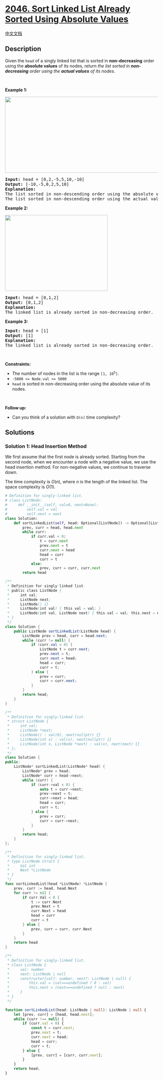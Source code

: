 # [2046. Sort Linked List Already Sorted Using Absolute Values](https://leetcode.com/problems/sort-linked-list-already-sorted-using-absolute-values)

[中文文档](/solution/2000-2099/2046.Sort%20Linked%20List%20Already%20Sorted%20Using%20Absolute%20Values/README.md)

<!-- tags:Linked List,Two Pointers,Sorting -->

## Description

Given the <code>head</code> of a singly linked list that is sorted in <strong>non-decreasing</strong> order using the <strong>absolute values</strong> of its nodes, return <em>the list sorted in <strong>non-decreasing</strong> order using the <strong>actual values</strong> of its nodes</em>.

<p>&nbsp;</p>
<p><strong class="example">Example 1:</strong></p>
<img src="https://fastly.jsdelivr.net/gh/doocs/leetcode@main/solution/2000-2099/2046.Sort%20Linked%20List%20Already%20Sorted%20Using%20Absolute%20Values/images/image-20211017201240-3.png" style="width: 621px; height: 250px;" />
<pre>
<strong>Input:</strong> head = [0,2,-5,5,10,-10]
<strong>Output:</strong> [-10,-5,0,2,5,10]
<strong>Explanation:</strong>
The list sorted in non-descending order using the absolute values of the nodes is [0,2,-5,5,10,-10].
The list sorted in non-descending order using the actual values is [-10,-5,0,2,5,10].
</pre>

<p><strong class="example">Example 2:</strong></p>
<img src="https://fastly.jsdelivr.net/gh/doocs/leetcode@main/solution/2000-2099/2046.Sort%20Linked%20List%20Already%20Sorted%20Using%20Absolute%20Values/images/image-20211017201318-4.png" style="width: 338px; height: 250px;" />
<pre>
<strong>Input:</strong> head = [0,1,2]
<strong>Output:</strong> [0,1,2]
<strong>Explanation:</strong>
The linked list is already sorted in non-decreasing order.
</pre>

<p><strong class="example">Example 3:</strong></p>

<pre>
<strong>Input:</strong> head = [1]
<strong>Output:</strong> [1]
<strong>Explanation:</strong>
The linked list is already sorted in non-decreasing order.
</pre>

<p>&nbsp;</p>
<p><strong>Constraints:</strong></p>

<ul>
	<li>The number of nodes in the list is the range <code>[1, 10<sup>5</sup>]</code>.</li>
	<li><code>-5000 &lt;= Node.val &lt;= 5000</code></li>
	<li><code>head</code> is sorted in non-decreasing order using the absolute value of its nodes.</li>
</ul>

<p>&nbsp;</p>
<strong>Follow up:</strong>
<ul>
	<li>Can you think of a solution with <code>O(n)</code> time complexity?</li>
</ul>

## Solutions

### Solution 1: Head Insertion Method

We first assume that the first node is already sorted. Starting from the second node, when we encounter a node with a negative value, we use the head insertion method. For non-negative values, we continue to traverse down.

The time complexity is $O(n)$, where $n$ is the length of the linked list. The space complexity is $O(1)$.

<!-- tabs:start -->

```python
# Definition for singly-linked list.
# class ListNode:
#     def __init__(self, val=0, next=None):
#         self.val = val
#         self.next = next
class Solution:
    def sortLinkedList(self, head: Optional[ListNode]) -> Optional[ListNode]:
        prev, curr = head, head.next
        while curr:
            if curr.val < 0:
                t = curr.next
                prev.next = t
                curr.next = head
                head = curr
                curr = t
            else:
                prev, curr = curr, curr.next
        return head
```

```java
/**
 * Definition for singly-linked list.
 * public class ListNode {
 *     int val;
 *     ListNode next;
 *     ListNode() {}
 *     ListNode(int val) { this.val = val; }
 *     ListNode(int val, ListNode next) { this.val = val; this.next = next; }
 * }
 */
class Solution {
    public ListNode sortLinkedList(ListNode head) {
        ListNode prev = head, curr = head.next;
        while (curr != null) {
            if (curr.val < 0) {
                ListNode t = curr.next;
                prev.next = t;
                curr.next = head;
                head = curr;
                curr = t;
            } else {
                prev = curr;
                curr = curr.next;
            }
        }
        return head;
    }
}
```

```cpp
/**
 * Definition for singly-linked list.
 * struct ListNode {
 *     int val;
 *     ListNode *next;
 *     ListNode() : val(0), next(nullptr) {}
 *     ListNode(int x) : val(x), next(nullptr) {}
 *     ListNode(int x, ListNode *next) : val(x), next(next) {}
 * };
 */
class Solution {
public:
    ListNode* sortLinkedList(ListNode* head) {
        ListNode* prev = head;
        ListNode* curr = head->next;
        while (curr) {
            if (curr->val < 0) {
                auto t = curr->next;
                prev->next = t;
                curr->next = head;
                head = curr;
                curr = t;
            } else {
                prev = curr;
                curr = curr->next;
            }
        }
        return head;
    }
};
```

```go
/**
 * Definition for singly-linked list.
 * type ListNode struct {
 *     Val int
 *     Next *ListNode
 * }
 */
func sortLinkedList(head *ListNode) *ListNode {
	prev, curr := head, head.Next
	for curr != nil {
		if curr.Val < 0 {
			t := curr.Next
			prev.Next = t
			curr.Next = head
			head = curr
			curr = t
		} else {
			prev, curr = curr, curr.Next
		}
	}
	return head
}
```

```ts
/**
 * Definition for singly-linked list.
 * class ListNode {
 *     val: number
 *     next: ListNode | null
 *     constructor(val?: number, next?: ListNode | null) {
 *         this.val = (val===undefined ? 0 : val)
 *         this.next = (next===undefined ? null : next)
 *     }
 * }
 */

function sortLinkedList(head: ListNode | null): ListNode | null {
    let [prev, curr] = [head, head.next];
    while (curr !== null) {
        if (curr.val < 0) {
            const t = curr.next;
            prev.next = t;
            curr.next = head;
            head = curr;
            curr = t;
        } else {
            [prev, curr] = [curr, curr.next];
        }
    }
    return head;
}
```

<!-- tabs:end -->

<!-- end -->
